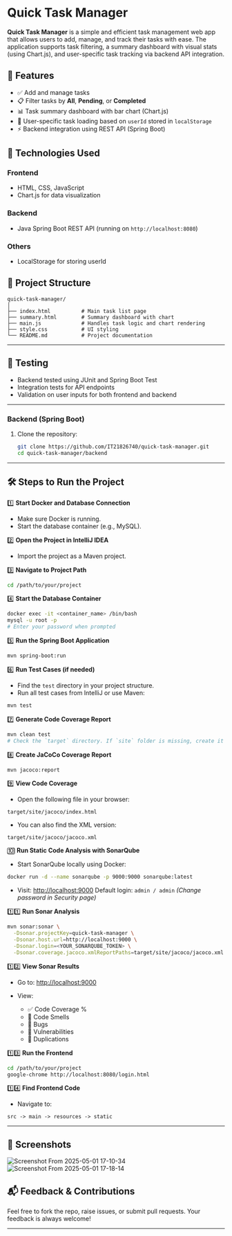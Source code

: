 
# Quick Task Manager

**Quick Task Manager** is a simple and efficient task management web app that allows users to add, manage, and track their tasks with ease. The application supports task filtering, a summary dashboard with visual stats (using Chart.js), and user-specific task tracking via backend API integration.

## 🌟 Features

* ✅ Add and manage tasks
* 📋 Filter tasks by **All**, **Pending**, or **Completed**
* 📊 Task summary dashboard with bar chart (Chart.js)
* 🔐 User-specific task loading based on `userId` stored in `localStorage`
* ⚡ Backend integration using REST API (Spring Boot)

## 🔧 Technologies Used

### Frontend

* HTML, CSS, JavaScript
* Chart.js for data visualization

### Backend

* Java Spring Boot REST API (running on `http://localhost:8080`)

### Others

* LocalStorage for storing userId

## 📁 Project Structure

```
quick-task-manager/
│
├── index.html          # Main task list page
├── summary.html        # Summary dashboard with chart
├── main.js             # Handles task logic and chart rendering
├── style.css           # UI styling
└── README.md           # Project documentation
```

---

## 🧪 Testing

- Backend tested using JUnit and Spring Boot Test
- Integration tests for API endpoints
- Validation on user inputs for both frontend and backend

---


### Backend (Spring Boot)
1. Clone the repository:
   ```bash
   git clone https://github.com/IT21826740/quick-task-manager.git
   cd quick-task-manager/backend

---

## 🛠️ Steps to Run the Project

1️⃣ **Start Docker and Database Connection**

* Make sure Docker is running.
* Start the database container (e.g., MySQL).

2️⃣ **Open the Project in IntelliJ IDEA**

* Import the project as a Maven project.

3️⃣ **Navigate to Project Path**

```bash
cd /path/to/your/project
```

4️⃣ **Start the Database Container**

```bash
docker exec -it <container_name> /bin/bash
mysql -u root -p
# Enter your password when prompted
```

5️⃣ **Run the Spring Boot Application**

```bash
mvn spring-boot:run
```

6️⃣ **Run Test Cases (if needed)**

* Find the `test` directory in your project structure.
* Run all test cases from IntelliJ or use Maven:

```bash
mvn test
```

7️⃣ **Generate Code Coverage Report**

```bash
mvn clean test
# Check the `target` directory. If `site` folder is missing, create it manually.
```

8️⃣ **Create JaCoCo Coverage Report**

```bash
mvn jacoco:report
```

9️⃣ **View Code Coverage**

* Open the following file in your browser:

```
target/site/jacoco/index.html
```

* You can also find the XML version:

```
target/site/jacoco/jacoco.xml
```

🔟 **Run Static Code Analysis with SonarQube**

* Start SonarQube locally using Docker:

```bash
docker run -d --name sonarqube -p 9000:9000 sonarqube:latest
```

* Visit: [http://localhost:9000](http://localhost:9000)
  Default login: `admin / admin`
  *(Change password in Security page)*

1️⃣1️⃣ **Run Sonar Analysis**

```bash
mvn sonar:sonar \
  -Dsonar.projectKey=quick-task-manager \
  -Dsonar.host.url=http://localhost:9000 \
  -Dsonar.login=<YOUR_SONARQUBE_TOKEN> \
  -Dsonar.coverage.jacoco.xmlReportPaths=target/site/jacoco/jacoco.xml
```

1️⃣2️⃣ **View Sonar Results**

* Go to: [http://localhost:9000](http://localhost:9000)
* View:

  * ✅ Code Coverage %
  * 🚨 Code Smells
  * 🐞 Bugs
  * 🔐 Vulnerabilities
  * 🔁 Duplications

1️⃣3️⃣ **Run the Frontend**

```bash
cd /path/to/your/project
google-chrome http://localhost:8080/login.html
```

1️⃣4️⃣ **Find Frontend Code**

* Navigate to:

```
src -> main -> resources -> static
```

---

## 📌 Screenshots

![Screenshot From 2025-05-01 17-10-34](https://github.com/user-attachments/assets/93154035-af71-43c5-bf01-cbcca28979cf)
![Screenshot From 2025-05-01 17-18-14](https://github.com/user-attachments/assets/8c59727e-c651-4b2d-8f7b-6ec5f7a561ae)

## 📬 Feedback & Contributions

Feel free to fork the repo, raise issues, or submit pull requests.
Your feedback is always welcome!

---


